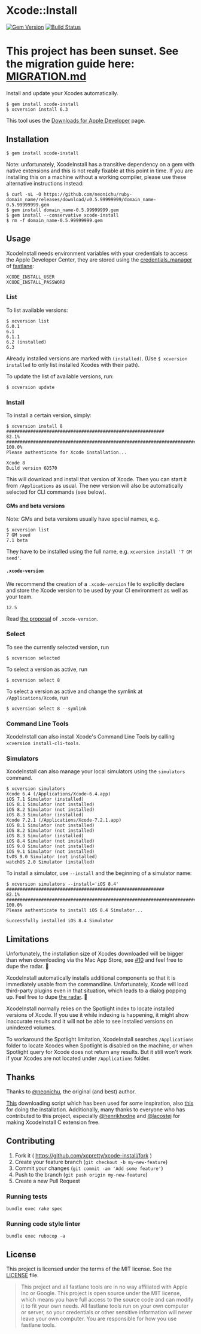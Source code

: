 # Xcode::Install

[![Gem Version](http://img.shields.io/gem/v/xcode-install.svg?style=flat)](http://badge.fury.io/rb/xcode-install) [![Build Status](https://github.com/xcpretty/xcode-install/actions/workflows/ci.yml/badge.svg)](https://github.com/xcpretty/xcode-install/actions)

# This project has been sunset. See the migration guide here: [MIGRATION.md](/MIGRATION.md)

Install and update your Xcodes automatically.

```
$ gem install xcode-install
$ xcversion install 6.3
```

This tool uses the [Downloads for Apple Developer](https://developer.apple.com/download/more/) page.

## Installation

```
$ gem install xcode-install
```

Note: unfortunately, XcodeInstall has a transitive dependency on a gem with native extensions and this is not really fixable at this point in time. If you are installing this on a machine without a working compiler, please use these alternative instructions instead:

```
$ curl -sL -O https://github.com/neonichu/ruby-domain_name/releases/download/v0.5.99999999/domain_name-0.5.99999999.gem
$ gem install domain_name-0.5.99999999.gem
$ gem install --conservative xcode-install
$ rm -f domain_name-0.5.99999999.gem
```

## Usage

XcodeInstall needs environment variables with your credentials to access the Apple Developer
Center, they are stored using the [credentials_manager][1] of [fastlane][2]:

```
XCODE_INSTALL_USER
XCODE_INSTALL_PASSWORD
```

### List

To list available versions:

```
$ xcversion list
6.0.1
6.1
6.1.1
6.2 (installed)
6.3
```

Already installed versions are marked with `(installed)`.
(Use `$ xcversion installed` to only list installed Xcodes with their path).

To update the list of available versions, run:

```
$ xcversion update
```

### Install

To install a certain version, simply:

```
$ xcversion install 8
###########################################################               82.1%
######################################################################## 100.0%
Please authenticate for Xcode installation...

Xcode 8
Build version 6D570
```

This will download and install that version of Xcode. Then you can start it from `/Applications` as usual.
The new version will also be automatically selected for CLI commands (see below).

#### GMs and beta versions

Note: GMs and beta versions usually have special names, e.g.

```
$ xcversion list
7 GM seed
7.1 beta
```

They have to be installed using the full name, e.g. `xcversion install '7 GM seed'`.

#### `.xcode-version`

We recommend the creation of a `.xcode-version` file to explicitly declare and store the Xcode version to be used by your CI environment as well as your team.

```
12.5
```

Read [the proposal](/XCODE_VERSION.md) of `.xcode-version`.

### Select

To see the currently selected version, run
```
$ xcversion selected
```

To select a version as active, run
```
$ xcversion select 8
```

To select a version as active and change the symlink at `/Applications/Xcode`, run
```
$ xcversion select 8 --symlink
```

### Command Line Tools

XcodeInstall can also install Xcode's Command Line Tools by calling `xcversion install-cli-tools`.

### Simulators

XcodeInstall can also manage your local simulators using the `simulators` command.

```
$ xcversion simulators
Xcode 6.4 (/Applications/Xcode-6.4.app)
iOS 7.1 Simulator (installed)
iOS 8.1 Simulator (not installed)
iOS 8.2 Simulator (not installed)
iOS 8.3 Simulator (installed)
Xcode 7.2.1 (/Applications/Xcode-7.2.1.app)
iOS 8.1 Simulator (not installed)
iOS 8.2 Simulator (not installed)
iOS 8.3 Simulator (installed)
iOS 8.4 Simulator (not installed)
iOS 9.0 Simulator (not installed)
iOS 9.1 Simulator (not installed)
tvOS 9.0 Simulator (not installed)
watchOS 2.0 Simulator (installed)
```

To install a simulator, use `--install` and the beginning of a simulator name:

```
$ xcversion simulators --install='iOS 8.4'
###########################################################               82.1%
######################################################################## 100.0%
Please authenticate to install iOS 8.4 Simulator...

Successfully installed iOS 8.4 Simulator
```

## Limitations

Unfortunately, the installation size of Xcodes downloaded will be bigger than when downloading via the Mac App Store, see [#10](/../../issues/10) and feel free to dupe the radar. 📡

XcodeInstall automatically installs additional components so that it is immediately usable from the
commandline. Unfortunately, Xcode will load third-party plugins even in that situation, which leads
to a dialog popping up. Feel free to dupe [the radar][5]. 📡

XcodeInstall normally relies on the Spotlight index to locate installed versions of Xcode. If you use it while
indexing is happening, it might show inaccurate results and it will not be able to see installed
versions on unindexed volumes.

To workaround the Spotlight limitation, XcodeInstall searches `/Applications` folder to locate Xcodes when Spotlight is disabled on the machine, or when Spotlight query for Xcode does not return any results. But it still won't work if your Xcodes are not located under `/Applications` folder.

## Thanks

Thanks to [@neonichu](https://github.com/neonichu), the original (and best) author.

[This][3] downloading script which has been used for some inspiration, also [this][4]
for doing the installation. Additionally, many thanks to everyone who has contributed to this
project, especially [@henrikhodne][6] and [@lacostej][7] for making XcodeInstall C extension free.

## Contributing

1. Fork it ( https://github.com/xcpretty/xcode-install/fork )
2. Create your feature branch (`git checkout -b my-new-feature`)
3. Commit your changes (`git commit -am 'Add some feature'`)
4. Push to the branch (`git push origin my-new-feature`)
5. Create a new Pull Request

### Running tests

```
bundle exec rake spec
```

### Running code style linter

```
bundle exec rubocop -a
```

## License

This project is licensed under the terms of the MIT license. See the [LICENSE](LICENSE) file.

> This project and all fastlane tools are in no way affiliated with Apple Inc or Google. This project is open source under the MIT license, which means you have full access to the source code and can modify it to fit your own needs. All fastlane tools run on your own computer or server, so your credentials or other sensitive information will never leave your own computer. You are responsible for how you use fastlane tools.

[1]: https://github.com/fastlane/fastlane/tree/master/credentials_manager#using-environment-variables
[2]: http://fastlane.tools
[3]: http://atastypixel.com/blog/resuming-adc-downloads-cos-safari-sucks/
[4]: https://github.com/magneticbear/Jenkins_Bootstrap
[5]: http://www.openradar.me/22001810
[6]: https://github.com/henrikhodne
[7]: https://github.com/lacostej
